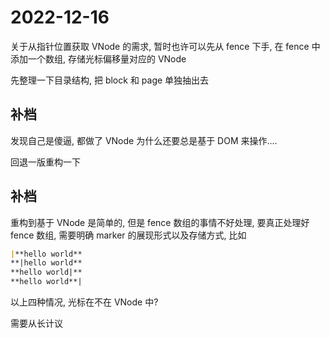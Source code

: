 # 2022-12-16

关于从指针位置获取 VNode 的需求, 暂时也许可以先从 fence 下手, 在 fence 中添加一个数组, 存储光标偏移量对应的 VNode

先整理一下目录结构, 把 block 和 page 单独抽出去

## 补档

发现自己是傻逼, 都做了 VNode 为什么还要总是基于 DOM 来操作....

回退一版重构一下

## 补档

重构到基于 VNode 是简单的, 但是 fence 数组的事情不好处理, 要真正处理好 fence 数组, 需要明确 marker 的展现形式以及存储方式, 比如

```markdown
|**hello world**
**|hello world**
**hello world|**
**hello world**|
```

以上四种情况, 光标在不在 VNode 中?

需要从长计议

